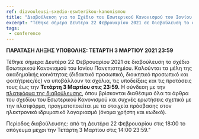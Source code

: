 ```yaml
---
ref: diavouleusi-sxedio-eswterikou-kanonismou
title: "Διαβούλευση για το Σχέδιο του Εσωτερικού Κανονισμού του Ιονίου Πανεπιστημίου"
excerpt: "Τέθηκε σήμερα Δευτέρα 22 Φεβρουαρίου 2021 σε διαβούλευση το σχέδιο Εσωτερικού Κανονισμού του Ιονίου Πανεπιστημίου."
tags:
 - conference
--- 
```

**ΠΑΡΑΤΑΣΗ ΛΗΞΗΣ ΥΠΟΒΟΛΗΣ: ΤΕΤΑΡΤΗ 3 ΜΑΡΤΙΟΥ 2021 23:59**

Τέθηκε σήμερα Δευτέρα 22 Φεβρουαρίου 2021 σε διαβούλευση το σχέδιο Εσωτερικού Κανονισμού του Ιονίου Πανεπιστημίου. Καλούνται τα μέλη της ακαδημαϊκής κοινότητας (διδακτικό προσωπικό, διοικητικό προσωπικό και φοιτήτριες/ές) να υποβάλλουν τα σχόλια, τις υποδείξεις και τις προτάσεις τους έως την **Τετάρτη 3 Μαρτίου στις 23:59.** Η σύνδεση με την [πλατφόρμα της διαβούλευσης](https://sites.ionio.gr/consultation/), όπου βρίσκονται διαθέσιμα όλα τα άρθρα του σχεδίου του Εσωτερικού Κανονισμού και συχνές ερωτήσεις σχετικά με την πλατφόρμα, πραγματοποιείται με τα στοιχεία πρόσβασης στον ηλεκτρονικό ιδρυματικό λογαριασμό (όνομα χρήστη και κωδικό).

Περίοδος διαβούλευσης: από τη Δευτέρα 22 Φεβρουαρίου στις 18:00 το απόγευμα μέχρι την Τετάρτη 3 Μαρτίου στις 14:00 23:59."
